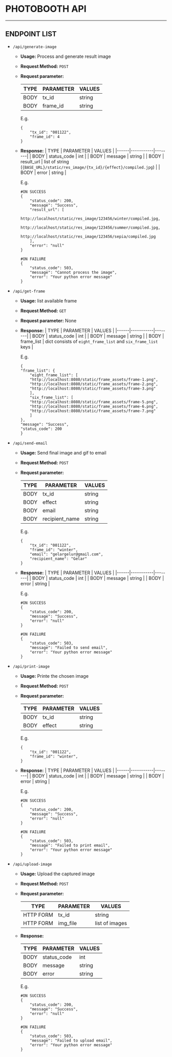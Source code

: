 # PHOTOBOOTH API

---
## ENDPOINT LIST

- `/api/generate-image`
    - **Usage:** Process and generate result image
    - **Request Method:** `POST`
    - **Request parameter:**

        | TYPE | PARAMETER | VALUES |
        |------|-----------|--------|
        |   BODY   |   tx_id        |  string      |
        |   BODY   |   frame_id        | string       |

        E.g.
        ```
        {
            "tx_id": "001122",
            "frame_id": 4
        }

        ```
    - **Response:**
        | TYPE | PARAMETER | VALUES |
        |------|-----------|--------|
        |   BODY   |   status_code        |  int      |
        |   BODY   |   message        | string       |
        |   BODY   |   result_url   | list of string (`{BASE_URL}/static/res_image/{tx_id}/{effect}/compiled.jpg`) |
        |   BODY    | error | string |

        E.g.
        ```
        #ON SUCCESS
        {
            "status_code": 200,
            "message": "Success",
            "result_url": [
                http://localhost/static/res_image/123456/winter/compiled.jpg,
                http://localhost/static/res_image/123456/summer/compiled.jpg,
                http://localhost/static/res_image/123456/sepia/compiled.jpg
            ],
            "error": "null"
        }

        #ON FAILURE
        {
            "status_code": 503,
            "message": "Cannot process the image",
            "error": "Your python error message"
        }
        ```

- `/api/get-frame`
    - **Usage:** list available frame
    - **Request Method:** `GET`
    - **Request parameter:** None
    - **Response:**
        | TYPE | PARAMETER | VALUES |
        |------|-----------|--------|
        |   BODY   |   status_code        |  int      |
        |   BODY   |   message        | string       |
        |   BODY   |   frame_list   | dict consists of `eight_frame_list` and `six_frame_list` keys |

        E.g.
        ```
        {
        "frame_list": {
            "eight_frame_list": [
            "http://localhost:8080/static/frame_assets/frame-1.png",
            "http://localhost:8080/static/frame_assets/frame-2.png",
            "http://localhost:8080/static/frame_assets/frame-3.png"
            ],
            "six_frame_list": [
            "http://localhost:8080/static/frame_assets/frame-5.png",
            "http://localhost:8080/static/frame_assets/frame-6.png",
            "http://localhost:8080/static/frame_assets/frame-7.png" 
            ]
        },
        "message": "Success",
        "status_code": 200
        }
        ```

- `/api/send-email`
    - **Usage:** Send final image and gif to email
    - **Request Method:** `POST`
    - **Request parameter:**

        | TYPE | PARAMETER | VALUES |
        |------|-----------|--------|
        |   BODY   |   tx_id        |  string      |
        |   BODY   |   effect        | string       |
        |   BODY   |   email        | string       |
        |   BODY   |   recipient_name        | string       |

        E.g.
        ```
        {
            "tx_id": "001122",
            "frame_id": "winter",
            "email": "gelargelur@gmail.com",
            "recipient_name": "Gelar"
        }

        ```
    - **Response:**
        | TYPE | PARAMETER | VALUES |
        |------|-----------|--------|
        |   BODY   |   status_code        |  int      |
        |   BODY   |   message        | string       |
        |   BODY    | error | string |

        E.g.
        ```
        #ON SUCCESS
        {
            "status_code": 200,
            "message": "Success",
            "error": "null"
        }

        #ON FAILURE
        {
            "status_code": 503,
            "message": "Failed to send email",
            "error": "Your python error message"
        }
        ```

- `/api/print-image`
    - **Usage:** Printe the chosen image
    - **Request Method:** `POST`
    - **Request parameter:**

        | TYPE | PARAMETER | VALUES |
        |------|-----------|--------|
        |   BODY   |   tx_id        |  string      |
        |   BODY   |   effect        | string       |

        E.g.
        ```
        {
            "tx_id": "001122",
            "frame_id": "winter",
        }

        ```
    - **Response:**
        | TYPE | PARAMETER | VALUES |
        |------|-----------|--------|
        |   BODY   |   status_code        |  int      |
        |   BODY   |   message        | string       |
        |   BODY    | error | string |

        E.g.
        ```
        #ON SUCCESS
        {
            "status_code": 200,
            "message": "Success",
            "error": "null"
        }

        #ON FAILURE
        {
            "status_code": 503,
            "message": "Failed to print email",
            "error": "Your python error message"
        }
        ```

- `/api/upload-image`
    - **Usage:** Upload the captured image
    - **Request Method:** `POST`
    - **Request parameter:**

        | TYPE | PARAMETER | VALUES |
        |------|-----------|--------|
        |   HTTP FORM   |   tx_id        |  string      |
        |   HTTP FORM   |   img_file        | list of images       |
    - **Response:**

        | TYPE | PARAMETER | VALUES |
        |------|-----------|--------|
        |   BODY   |   status_code        |  int      |
        |   BODY   |   message        | string       |
        |   BODY    | error | string |

        E.g.
        ```
        #ON SUCCESS
        {
            "status_code": 200,
            "message": "Success",
            "error": "null"
        }

        #ON FAILURE
        {
            "status_code": 503,
            "message": "Failed to upload email",
            "error": "Your python error message"
        }
        ```
